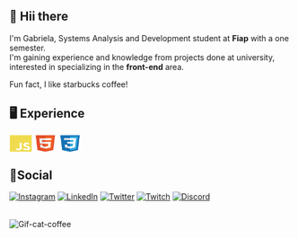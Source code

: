 <h2>💜 Hii there</h2>

<p>I'm Gabriela, Systems Analysis and Development student at <strong>Fiap</strong> with a one semester.<br>
I'm gaining experience and knowledge from projects done at university, interested in specializing in the <strong>front-end</strong> area.<br></p>
<p> Fun fact, I like starbucks coffee!</p>


## 

<h2>🖥️ Experience</h2>

<div style="display: inline_block">
<img align="center" alt="Gabi-Js" height="30" width="40" src="https://raw.githubusercontent.com/devicons/devicon/master/icons/javascript/javascript-plain.svg">
<img align="center" alt="Gabi-HTML" height="30" width="40" src="https://raw.githubusercontent.com/devicons/devicon/master/icons/html5/html5-original.svg">
<img align="center" alt="Gabi-CSS" height="30" width="40" src="https://raw.githubusercontent.com/devicons/devicon/master/icons/css3/css3-original.svg">
</div>


## 

<h2>📱Social</h2>

[![Instagram](https://img.shields.io/badge/Instagram-%23E4405F.svg?logo=Instagram&logoColor=white)](https://instagram.com/gabimezze) [![LinkedIn](https://img.shields.io/badge/LinkedIn-%230077B5.svg?logo=linkedin&logoColor=white)](https://linkedin.com/in/gabrielames) [![Twitter](https://img.shields.io/badge/Twitter-%231DA1F2.svg?logo=Twitter&logoColor=white)](https://twitter.com/sunzurii) [![Twitch](https://img.shields.io/badge/Twitch-%238000FF.svg?logo=Twitch&logoColor=white)](https://www.twitch.tv/gabimezze) [![Discord](https://img.shields.io/badge/Discord-%235858FA.svg?logo=Discord&logoColor=white)](https://discord.gg/7UVeznRyW9)

##

<div>
<img align="center" alt="Gif-cat-coffee" src="https://media1.tenor.com/m/2Q9YvPkxeqUAAAAC/sip-anime.gif"
</div>